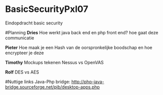# BasicSecurityPxl07
Eindopdracht basic security

#Planning
**Dries**
Hoe werkt java back end en php front end? hoe gaat deze communicatie

**Pieter**
Hoe maak je een Hash van de oorspronkelijke boodschap en hoe encrypteer je deze

**Timothy**
Mockups tekenen
Nessus vs OpenVAS

**Rolf**
DES vs AES

#Nuttige links
Java-Php bridge: http://php-java-bridge.sourceforge.net/pjb/desktop-apps.php

